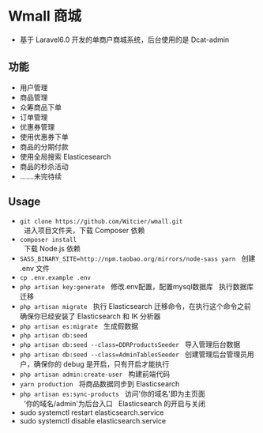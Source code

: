 # Wmall 商城

* 基于 Laravel6.0 开发的单商户商城系统，后台使用的是 Dcat-admin  

## 功能
* 用户管理
* 商品管理
* 众筹商品下单
* 订单管理
* 优惠券管理
* 使用优惠券下单
* 商品的分期付款
* 使用全局搜索 Elasticesearch 
* 商品的秒杀活动
* .......未完待续  

## Usage
* `git clone https://github.com/Witcier/wmall.git`  
&nbsp;&nbsp;进入项目文件夹，下载 Composer 依赖 
* `composer install`    
&nbsp;&nbsp;下载 Node.js 依赖 
* `SASS_BINARY_SITE=http://npm.taobao.org/mirrors/node-sass yarn` 
&nbsp;&nbsp;创建 .env 文件 
* `cp .env.example .env`   
* `php artisan key:generate` 
&nbsp;&nbsp;修改.env配置，配置mysql数据库 
&nbsp;&nbsp;执行数据库迁移   
* `php artisan migrate` 
&nbsp;&nbsp;执行 Elasticsearch 迁移命令，在执行这个命令之前确保你已经安装了 Elasticsearch 和 IK 分析器 
* `php artisan es:migrate` 
&nbsp;&nbsp;生成假数据 
* `php artisan db:seed` 
* `php artisan db:seed --class=DDRProductsSeeder` 
&nbsp;&nbsp;导入管理后台数据 
* `php artisan db:seed --class=AdminTablesSeeder` 
&nbsp;&nbsp;创建管理后台管理员用户，确保你的 debug 是开启，只有开启才能执行 
* `php artisan admin:create-user` 
&nbsp;&nbsp;构建前端代码 
* `yarn production` 
&nbsp;&nbsp;将商品数据同步到 Elasticsearch 
* `php artisan es:sync-products` 
&nbsp;&nbsp;访问'你的域名'即为主页面   
&nbsp;&nbsp;'你的域名/admin'为后台入口 
&nbsp;&nbsp;Elasticsearch 的开启与关闭 
* sudo systemctl restart elasticsearch.service 
* sudo systemctl disable elasticsearch.service 
